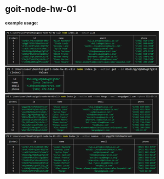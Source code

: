 # goit-node-hw-01

<h4>example usage:</h4>

<img src="https://github.com/lukaszkocela/goit-node-hw-01/blob/main/screen/list.png"/>

<img src="https://github.com/lukaszkocela/goit-node-hw-01/blob/main/screen/get.png"/>

<img src="https://github.com/lukaszkocela/goit-node-hw-01/blob/main/screen/add.png"/>

<img src="https://github.com/lukaszkocela/goit-node-hw-01/blob/main/screen/remove.png"/>
